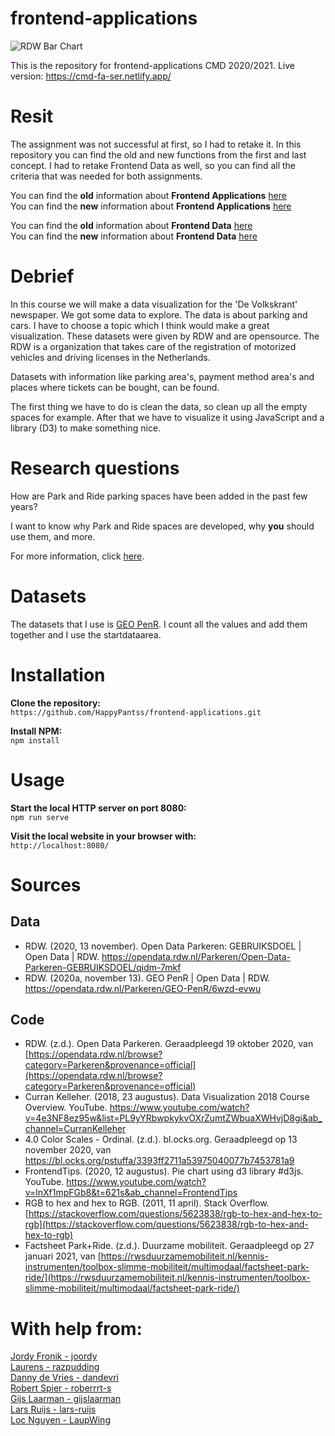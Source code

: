 # frontend-applications
![RDW Bar Chart](https://imgur.com/DrefNQI.gif)

This is the repository for frontend-applications CMD 2020/2021.
Live version: https://cmd-fa-ser.netlify.app/

# Resit
The assignment was not successful at first, so I had to retake it. In this repository you can find the old and new functions from the first and last concept. 
I had to retake Frontend Data as well, so you can find all the criteria that was needed for both assignments.

You can find the **old** information about **Frontend Applications** [here](https://github.com/HappyPantss/frontend-applications/wiki)<br>
You can find the **new** information about **Frontend Applications** [here](https://github.com/HappyPantss/frontend-applications/wiki)<br>

You can find the **old** information about **Frontend Data** [here](https://github.com/HappyPantss/frontend-applications/wiki)<br>
You can find the **new** information about **Frontend Data** [here](https://github.com/HappyPantss/frontend-applications/wiki)<br>

# Debrief
In this course we will make a data visualization for the 'De Volkskrant' newspaper. We got some data to explore. The data is about parking and cars. I have to choose a topic which I think would make a great visualization. These datasets were given by RDW and are opensource. The RDW is a organization that takes care of the registration of motorized vehicles and driving licenses in the Netherlands.

Datasets with information like parking area's, payment method area's and places where tickets can be bought, can be found. 

The first thing we have to do is clean the data, so clean up all the empty spaces for example. After that we have to visualize it using JavaScript and a library (D3) to make something nice.

# Research questions
How are Park and Ride parking spaces have been added in the past few years?

I want to know why Park and Ride spaces are developed, why **you** should use them, and more.

For more information, click [here](https://github.com/HappyPantss/frontend-applications/wiki).

# Datasets
The datasets that I use is [GEO PenR](https://opendata.rdw.nl/Parkeren/GEO-PenR/6wzd-evwu). I count all the values and add them together and I use the startdataarea.

# Installation
**Clone the repository:**<br>
`https://github.com/HappyPantss/frontend-applications.git`

**Install NPM:**<br>
`npm install`

# Usage
**Start the local HTTP server on port 8080:**<br>
`npm run serve`

**Visit the local website in your browser with:**<br>
`http://localhost:8080/`

# Sources
## Data
* RDW. (2020, 13 november). Open Data Parkeren: GEBRUIKSDOEL | Open Data | RDW. https://opendata.rdw.nl/Parkeren/Open-Data-Parkeren-GEBRUIKSDOEL/qidm-7mkf<br>
* RDW. (2020a, november 13). GEO PenR | Open Data | RDW. https://opendata.rdw.nl/Parkeren/GEO-PenR/6wzd-evwu

## Code
* RDW. (z.d.). Open Data Parkeren. Geraadpleegd 19 oktober 2020, van [https://opendata.rdw.nl/browse?category=Parkeren&provenance=official](https://opendata.rdw.nl/browse?category=Parkeren&provenance=official)<br>
* Curran Kelleher. (2018, 23 augustus). Data Visualization 2018 Course Overview. YouTube. https://www.youtube.com/watch?v=4e3NF8ez95w&list=PL9yYRbwpkykvOXrZumtZWbuaXWHvjD8gi&ab_channel=CurranKelleher<br>
* 4.0 Color Scales - Ordinal. (z.d.). bl.ocks.org. Geraadpleegd op 13 november 2020, van https://bl.ocks.org/pstuffa/3393ff2711a53975040077b7453781a9<br>
* FrontendTips. (2020, 12 augustus). Pie chart using d3 library #d3js. YouTube. https://www.youtube.com/watch?v=lnXf1mpFGb8&t=621s&ab_channel=FrontendTips<br>
* RGB to hex and hex to RGB. (2011, 11 april). Stack Overflow. [https://stackoverflow.com/questions/5623838/rgb-to-hex-and-hex-to-rgb](https://stackoverflow.com/questions/5623838/rgb-to-hex-and-hex-to-rgb)
* Factsheet Park+Ride. (z.d.). Duurzame mobiliteit. Geraadpleegd op 27 januari 2021, van [https://rwsduurzamemobiliteit.nl/kennis-instrumenten/toolbox-slimme-mobiliteit/multimodaal/factsheet-park-ride/](https://rwsduurzamemobiliteit.nl/kennis-instrumenten/toolbox-slimme-mobiliteit/multimodaal/factsheet-park-ride/)

# With help from:
[Jordy Fronik - joordy](https://github.com/joordy)<br>
[Laurens - razpudding](https://github.com/razpudding)<br>
[Danny de Vries - dandevri](https://github.com/dandevri)<br>
[Robert Spier - roberrrt-s](https://github.com/roberrrt-s)<br>
[Gijs Laarman - gijslaarman](https://github.com/gijslaarman)<br>
[Lars Ruijs - lars-ruijs](https://github.com/lars-ruijs)<br>
[Loc Nguyen - LaupWing](https://github.com/LaupWing)
